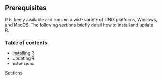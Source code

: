 ## Prerequisites

R is freely available and runs on a wide variety of UNIX platforms, Windows, and MacOS. The following sections briefly detail how to install and update R.

### Table of contents

* [Installing R](C01_P001_R_installation.md)
* Updating R
* Extensions


[Sections](C00_P002_Chapters.md)
